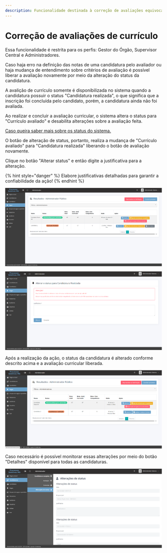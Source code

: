 ```yaml
---
description: Funcionalidade destinada à correção de avaliações equivocadas.
---
```


# Correção de avaliações de currículo

Essa funcionalidade é restrita para os perfis: Gestor do Órgão, Supervisor Central e Administradores.

Caso haja erro na definição das notas de uma candidatura pelo avaliador ou haja mudança de entendimento sobre critérios de avaliação é possível liberar a avaliação novamente por meio da alteração do status da candidatura.&#x20;

A avalição de currículo somente é disponibilizada no sistema quando a candidatura possuir o status "Candidatura realizada", o que significa que a inscrição foi concluída pelo candidato, porém, a candidatura ainda não foi avaliada.

Ao realizar e concluir a avaliação curricular, o sistema altera o status para "Currículo avaliado" e desabilita alterações sobre a avaliação feita.

[Caso queira saber mais sobre os status do sistema.](../sobre-o-sistema/status-no-sistema.md)

O botão de alteração de status, portanto, realiza a mudança de "Currículo avaliado" para "Candidatura realizada" liberando o botão de avaliação novamente.

Clique no botão "Alterar status" e então digite a justificativa para a alteração.

{% hint style="danger" %}
Elabore justificativas detalhadas para garantir a confiabilidade da ação!
{% endhint %}

![](<../.gitbook/assets/image (50).png>)

![](<../.gitbook/assets/image (42).png>)

Após a realização da ação, o status da candidatura é alterado conforme descrito acima e a avaliação curricular liberada.

![](<../.gitbook/assets/image (12).png>)

Caso necessário é possível monitorar essas alterações por meio do botão "Detalhes" disponível para todas as candidaturas.

![](<../.gitbook/assets/image (26).png>)
